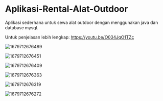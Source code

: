# Aplikasi-Rental-Alat-Outdoor
Aplikasi sederhana untuk sewa alat outdoor dengan menggunakan java dan database mysql.

Untuk penjelasan lebih lengkap: https://youtu.be/O034JqO1TZc



![1679712676489](https://user-images.githubusercontent.com/114218228/227687566-6757bacc-db18-482d-9222-3b9c0372db13.jpg)

![1679712676451](https://user-images.githubusercontent.com/114218228/227687564-5cc9d7be-419b-44c7-8d7b-db5250ab7a22.jpg)

![1679712676409](https://user-images.githubusercontent.com/114218228/227687556-ba6fab6b-1078-448b-959f-2b3604a78ac2.jpg)


![1679712676363](https://user-images.githubusercontent.com/114218228/227687538-075b24ed-5d8b-43e3-8246-487cea2d10b7.jpg)

![1679712676319](https://user-images.githubusercontent.com/114218228/227687578-203a4d96-ce10-4891-b340-afbc241a6bc9.jpg)

![1679712676272](https://user-images.githubusercontent.com/114218228/227687571-e6441253-a526-48ee-b34c-84c8554b255a.jpg)





